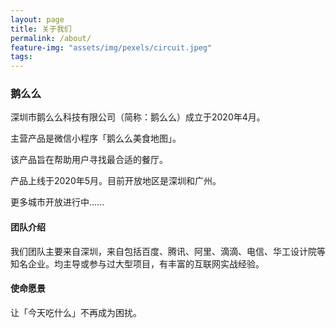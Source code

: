 ```yaml
---
layout: page
title: 关于我们
permalink: /about/
feature-img: "assets/img/pexels/circuit.jpeg"
tags:  
---
```


### 鹅么么

深圳市鹅么么科技有限公司（简称：鹅么么）成立于2020年4月。<br/>

主营产品是微信小程序「鹅么么美食地图」。<br/>

该产品旨在帮助用户寻找最合适的餐厅。<br/>

产品上线于2020年5月。目前开放地区是深圳和广州。<br/>

更多城市开放进行中……
 
#### 团队介绍

我们团队主要来自深圳，来自包括百度、腾讯、阿里、滴滴、电信、华工设计院等知名企业。均主导或参与过大型项目，有丰富的互联网实战经验。

#### 使命愿景

让「今天吃什么」不再成为困扰。




